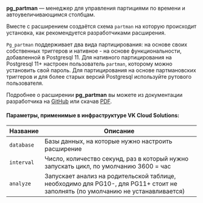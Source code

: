 **pg_partman** — менеджер для управления партициями по времени и автоувеличивающимся столбцам.

Вместе с расширением создаётся схема `partman` на которую происходит установка, как рекомендуется разработчиками расширения.

`Pg_partman` поддерживает два вида партицирования: на основе своих собственных триггеров и нативное - на основе функциональности, добавленной в Postgresql 11. Для нативного партицирования на Postgresql 11+ настроен пользователь `partman`, которому можно установить свой пароль. Для партицирования на основе партмановских триггеров и для более старых версий Postgresql используйте рутового пользователя.

Подробнее о расширении **pg_partman** вы можете из документации разработчика на [GitHub](https://github.com/pgpartman/pg_partman) или скачав [PDF](https://access.crunchydata.com/documentation/pg-partman/4.6.0/pdf/pg_partman.pdf).

#### Параметры, применимые в инфраструктуре VK Cloud Solutions:

|Название|Описание|
|---|---|
|`database`|Базы данных, на которые нужно настроить расширение|
|`interval`|Число, количество секунд, раз в который нужно запускать цикл, по умолчанию 3600 = час|
|`analyze`|Запускает анализ на родительской таблице, необходимо для PG10-, для PG11+ стоит не заполнять (по умолчанию не устанавливается)|
